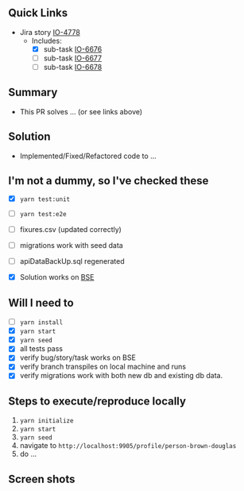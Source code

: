 ## Quick Links

- Jira story [IO-4778](https://jira.rediker.com/browse/IO-4778)
  - Includes:
    - [x] sub-task [IO-6676](https://jira.rediker.com/browse/IO-6676)
    - [ ] sub-task [IO-6677](https://jira.rediker.com/browse/IO-6677)
    - [ ] sub-task [IO-6678](https://jira.rediker.com/browse/IO-6678)

## Summary

- This PR solves ... (or see links above)

## Solution

- Implemented/Fixed/Refactored code to ...

## I'm not a dummy, so I've checked these

- [x] `yarn test:unit`
- [ ] `yarn test:e2e`
- [ ] fixures.csv (updated correctly)
- [ ] migrations work with seed data 
- [ ] apiDataBackUp.sql regenerated
- [x] Solution works on [BSE](https://main.sis.rediker.io/)


## Will I need to

- [ ] `yarn install`
- [x] `yarn start`
- [x] `yarn seed`
- [x] all tests pass
- [x] verify bug/story/task works on BSE 
- [x] verify branch transpiles on local machine and runs
- [x] verify migrations work with both new db and existing db data.

## Steps to execute/reproduce locally

1. `yarn initialize`
1. `yarn start`
1. `yarn seed`
1. navigate to `http://localhost:9905/profile/person-brown-douglas` 
1. do ...  

## Screen shots

